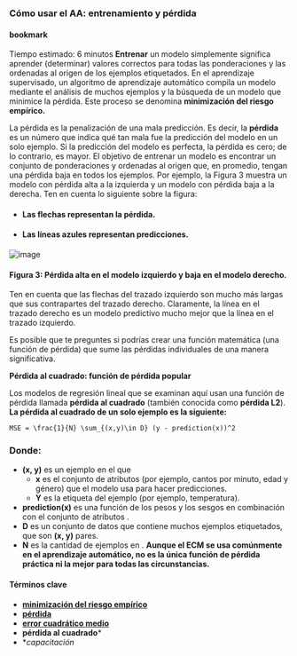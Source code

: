 ### Cómo usar el AA: entrenamiento y pérdida 

#### bookmark
Tiempo estimado: 6 minutos
**Entrenar** un modelo simplemente significa aprender (determinar) valores correctos para todas las ponderaciones y las ordenadas al origen de los ejemplos etiquetados. En el aprendizaje supervisado, un algoritmo de aprendizaje automático compila un modelo mediante el análisis de muchos ejemplos y la búsqueda de un modelo que minimice la pérdida. Este proceso se denomina **minimización del riesgo empírico.**

La pérdida es la penalización de una mala predicción. Es decir, la **pérdida** es un número que indica qué tan mala fue la predicción del modelo en un solo ejemplo. Si la predicción del modelo es perfecta, la pérdida es cero; de lo contrario, es mayor. El objetivo de entrenar un modelo es encontrar un conjunto de ponderaciones y ordenadas al origen que, en promedio, tengan una pérdida baja en todos los ejemplos. Por ejemplo, la Figura 3 muestra un modelo con pérdida alta a la izquierda y un modelo con pérdida baja a la derecha. Ten en cuenta lo siguiente sobre la figura:

- #### Las flechas representan la pérdida.
- #### Las líneas azules representan predicciones.

![image](https://github.com/jwattspajaro/Machine_Learning/assets/18930760/2200d7b0-85c1-4cfe-847c-4ad326aa7c46)

#### Figura 3: Pérdida alta en el modelo izquierdo y baja en el modelo derecho.

 

Ten en cuenta que las flechas del trazado izquierdo son mucho más largas que sus contrapartes del trazado derecho. Claramente, la línea en el trazado derecho es un modelo predictivo mucho mejor que la línea en el trazado izquierdo.

Es posible que te preguntes si podrías crear una función matemática (una función de pérdida) que sume las pérdidas individuales de una manera significativa.

**Pérdida al cuadrado: función de pérdida popular**

Los modelos de regresión lineal que se examinan aquí usan una función de pérdida llamada **pérdida al cuadrado** (también conocida como **pérdida L2**). **La pérdida al cuadrado de un solo ejemplo es la siguiente:**

    MSE = \frac{1}{N} \sum_{(x,y)\in D} (y - prediction(x))^2
    
### Donde:

- **(x, y)** es un ejemplo en el que
  -    **x** es el conjunto de atributos (por ejemplo, cantos por minuto, edad y género) que el modelo usa para hacer predicciones.
  -    **Y** es la etiqueta del ejemplo (por ejemplo, temperatura).
- **prediction(x)** es una función de los pesos y los sesgos en combinación con el conjunto de atributos 
.
- **D** es un conjunto de datos que contiene muchos ejemplos etiquetados, que son **(x, y)**  pares.
- **N** es la cantidad de ejemplos en 
.
**Aunque el ECM se usa comúnmente en el aprendizaje automático, no es la única función de pérdida práctica ni la mejor para todas las circunstancias.**

#### Términos clave
- **[minimización del riesgo empírico](https://developers.google.com/machine-learning/glossary?hl=es-419#ERM)**
- **[pérdida](https://developers.google.com/machine-learning/glossary?hl=es-419#loss)**
- **[error cuadrático medio](https://developers.google.com/machine-learning/glossary?hl=es-419#MSE)**
- **pérdida al cuadrado***
- **capacitación*


